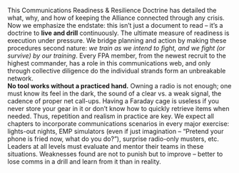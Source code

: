This Communications Readiness & Resilience Doctrine has detailed the what, why, and how of keeping the Alliance connected through any crisis. Now we emphasize the endstate: this isn’t just a document to read – it’s a doctrine to **live and drill** continuously. The ultimate measure of readiness is execution under pressure. We bridge planning and action by making these procedures second nature: _we train as we intend to fight, and we fight (or survive) by our training_. Every FPA member, from the newest recruit to the highest commander, has a role in this communications web, and only through collective diligence do the individual strands form an unbreakable network.  
**No tool works without a practiced hand.** Owning a radio is not enough; one must know its feel in the dark, the sound of a clear vs. a weak signal, the cadence of proper net call-ups. Having a Faraday cage is useless if you never store your gear in it or don’t know how to quickly retrieve items when needed. Thus, repetition and realism in practice are key. We expect all chapters to incorporate communications scenarios in every major exercise: lights-out nights, EMP simulators (even if just imagination – “Pretend your phone is fried now, what do you do?”), surprise radio-only musters, etc. Leaders at all levels must evaluate and mentor their teams in these situations. Weaknesses found are not to punish but to improve – better to lose comms in a drill and learn from it than in reality.